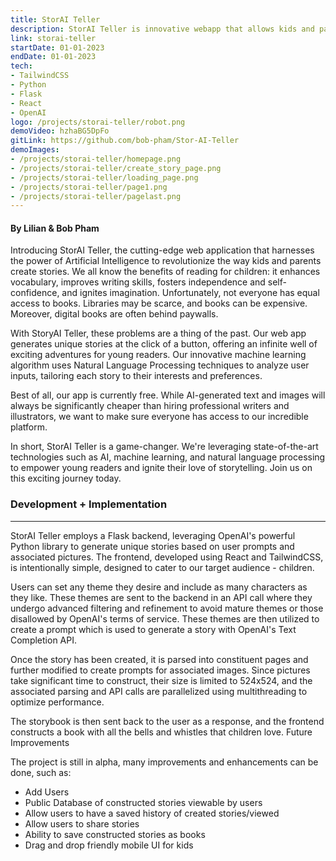 ```yaml
---
title: StorAI Teller
description: StorAI Teller is innovative webapp that allows kids and parents to create completely unique children picturebooks using AI.
link: storai-teller
startDate: 01-01-2023
endDate: 01-01-2023
tech: 
- TailwindCSS
- Python
- Flask
- React
- OpenAI
logo: /projects/storai-teller/robot.png
demoVideo: hzhaBG5DpFo
gitLink: https://github.com/bob-pham/Stor-AI-Teller
demoImages:
- /projects/storai-teller/homepage.png
- /projects/storai-teller/create_story_page.png
- /projects/storai-teller/loading_page.png
- /projects/storai-teller/page1.png
- /projects/storai-teller/pagelast.png
---
```


#### By Lilian & Bob Pham

Introducing StorAI Teller, the cutting-edge web application that harnesses the
power of Artificial Intelligence to revolutionize the way kids and parents
create stories. We all know the benefits of reading for children: it enhances
vocabulary, improves writing skills, fosters independence and self-confidence,
and ignites imagination. Unfortunately, not everyone has equal access to books.
Libraries may be scarce, and books can be expensive. Moreover, digital books
are often behind paywalls.

With StoryAI Teller, these problems are a thing of the past. Our web app
generates unique stories at the click of a button, offering an infinite well of
exciting adventures for young readers. Our innovative machine learning
algorithm uses Natural Language Processing techniques to analyze user inputs,
tailoring each story to their interests and preferences.

Best of all, our app is currently free. While AI-generated text and images will
always be significantly cheaper than hiring professional writers and
illustrators, we want to make sure everyone has access to our incredible
platform.

In short, StorAI Teller is a game-changer. We're leveraging state-of-the-art
technologies such as AI, machine learning, and natural language processing to
empower young readers and ignite their love of storytelling. Join us on this
exciting journey today.

### Development + Implementation

---

StorAI Teller employs a Flask backend, leveraging OpenAI's powerful Python
library to generate unique stories based on user prompts and associated
pictures. The frontend, developed using React and TailwindCSS, is intentionally
simple, designed to cater to our target audience - children.

Users can set any theme they desire and include as many characters as they
like. These themes are sent to the backend in an API call where they undergo
advanced filtering and refinement to avoid mature themes or those disallowed by
OpenAI's terms of service. These themes are then utilized to create a prompt
which is used to generate a story with OpenAI's Text Completion API.

Once the story has been created, it is parsed into constituent pages and
further modified to create prompts for associated images. Since pictures take
significant time to construct, their size is limited to 524x524, and the
associated parsing and API calls are parallelized using multithreading to
optimize performance.

The storybook is then sent back to the user as a response, and the frontend
constructs a book with all the bells and whistles that children love.
Future Improvements

The project is still in alpha, many improvements and enhancements can be done,
such as:
- Add Users
- Public Database of constructed stories viewable by users
- Allow users to have a saved history of created stories/viewed
- Allow users to share stories
- Ability to save constructed stories as books
- Drag and drop friendly mobile UI for kids


